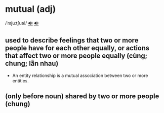 # mutual (adj)

/ˈmjuːtʃuəl/ [🔊](https://www.oxfordlearnersdictionaries.com/media/english/uk_pron/m/mut/mutua/mutual__gb_1.mp3) [🔊](https://www.oxfordlearnersdictionaries.com/media/english/us_pron/m/mut/mutua/mutual__us_1.mp3)

## used to describe feelings that two or more people have for each other equally, or actions that affect two or more people equally (cùng; chung; lẫn nhau)

- An entity relationship is a mutual association between two or more entities.

## (only before noun) shared by two or more people (chung)